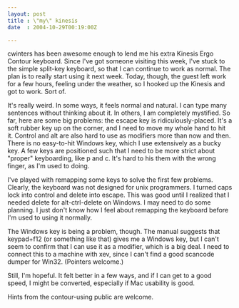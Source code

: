 ```yaml
---
layout: post
title : \"my\" kinesis
date  : 2004-10-29T00:19:00Z

---
```

cwinters has been awesome enough to lend me his extra Kinesis Ergo Contour keyboard.  Since I've got someone visiting this week, I've stuck to the simple split-key keyboard, so that I can continue to work as normal.  The plan is to really start using it next week.  Today, though, the guest left work for a few hours, feeling under the weather, so I hooked up the Kinesis and got to work. Sort of.

It's really weird.  In some ways, it feels normal and natural.  I can type many sentences without thinking about it.  In others, I am completely mystified.  So far, here are some big problems: the escape key is ridiculously-placed.  It's a soft rubber key up on the corner, and I need to move my whole hand to hit it. Control and alt are also hard to use as modifiers more than now and then. There is no easy-to-hit Windows key, which I use extensively as a bucky key.  A few keys are positioned such that I need to be more strict about "proper" keyboarding, like p and c.  It's hard to his them with the wrong finger, as I'm used to doing.

I've played with remapping some keys to solve the first few problems.  Clearly, the keyboard was not designed for unix programmers.  I turned caps lock into control and delete into escape.  This was good until I realized that I needed delete for alt-ctrl-delete on Windows.  I may need to do some planning.  I just don't know how I feel about remapping the keyboard before I'm used to using it normally.

The Windows key is being a problem, though.  The manual suggests that keypad+f12 (or something like that) gives me a Windows key, but I can't seem to confirm that I can use it as a modifier, which is a big deal.  I need to connect this to a machine with xev, since I can't find a good scancode dumper for Win32.  (Pointers welcome.)

Still, I'm hopeful.  It felt better in a few ways, and if I can get to a good speed, I might be converted, especially if Mac usability is good.

Hints from the contour-using public are welcome.

